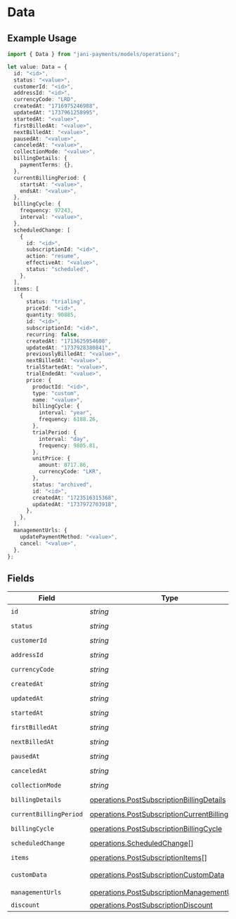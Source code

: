 # Data

## Example Usage

```typescript
import { Data } from "jani-payments/models/operations";

let value: Data = {
  id: "<id>",
  status: "<value>",
  customerId: "<id>",
  addressId: "<id>",
  currencyCode: "LRD",
  createdAt: "1716975246988",
  updatedAt: "1737961258995",
  startedAt: "<value>",
  firstBilledAt: "<value>",
  nextBilledAt: "<value>",
  pausedAt: "<value>",
  canceledAt: "<value>",
  collectionMode: "<value>",
  billingDetails: {
    paymentTerms: {},
  },
  currentBillingPeriod: {
    startsAt: "<value>",
    endsAt: "<value>",
  },
  billingCycle: {
    frequency: 97243,
    interval: "<value>",
  },
  scheduledChange: [
    {
      id: "<id>",
      subscriptionId: "<id>",
      action: "resume",
      effectiveAt: "<value>",
      status: "scheduled",
    },
  ],
  items: [
    {
      status: "trialing",
      priceId: "<id>",
      quantity: 90885,
      id: "<id>",
      subscriptionId: "<id>",
      recurring: false,
      createdAt: "1713625954608",
      updatedAt: "1737928380841",
      previouslyBilledAt: "<value>",
      nextBilledAt: "<value>",
      trialStartedAt: "<value>",
      trialEndedAt: "<value>",
      price: {
        productId: "<id>",
        type: "custom",
        name: "<value>",
        billingCycle: {
          interval: "year",
          frequency: 6188.26,
        },
        trialPeriod: {
          interval: "day",
          frequency: 9805.81,
        },
        unitPrice: {
          amount: 8717.86,
          currencyCode: "LKR",
        },
        status: "archived",
        id: "<id>",
        createdAt: "1723516315368",
        updatedAt: "1737972703918",
      },
    },
  ],
  managementUrls: {
    updatePaymentMethod: "<value>",
    cancel: "<value>",
  },
};
```

## Fields

| Field                                                                                                              | Type                                                                                                               | Required                                                                                                           | Description                                                                                                        |
| ------------------------------------------------------------------------------------------------------------------ | ------------------------------------------------------------------------------------------------------------------ | ------------------------------------------------------------------------------------------------------------------ | ------------------------------------------------------------------------------------------------------------------ |
| `id`                                                                                                               | *string*                                                                                                           | :heavy_check_mark:                                                                                                 | N/A                                                                                                                |
| `status`                                                                                                           | *string*                                                                                                           | :heavy_check_mark:                                                                                                 | N/A                                                                                                                |
| `customerId`                                                                                                       | *string*                                                                                                           | :heavy_check_mark:                                                                                                 | N/A                                                                                                                |
| `addressId`                                                                                                        | *string*                                                                                                           | :heavy_check_mark:                                                                                                 | N/A                                                                                                                |
| `currencyCode`                                                                                                     | *string*                                                                                                           | :heavy_check_mark:                                                                                                 | N/A                                                                                                                |
| `createdAt`                                                                                                        | *string*                                                                                                           | :heavy_check_mark:                                                                                                 | N/A                                                                                                                |
| `updatedAt`                                                                                                        | *string*                                                                                                           | :heavy_check_mark:                                                                                                 | N/A                                                                                                                |
| `startedAt`                                                                                                        | *string*                                                                                                           | :heavy_check_mark:                                                                                                 | N/A                                                                                                                |
| `firstBilledAt`                                                                                                    | *string*                                                                                                           | :heavy_check_mark:                                                                                                 | N/A                                                                                                                |
| `nextBilledAt`                                                                                                     | *string*                                                                                                           | :heavy_check_mark:                                                                                                 | N/A                                                                                                                |
| `pausedAt`                                                                                                         | *string*                                                                                                           | :heavy_check_mark:                                                                                                 | N/A                                                                                                                |
| `canceledAt`                                                                                                       | *string*                                                                                                           | :heavy_check_mark:                                                                                                 | N/A                                                                                                                |
| `collectionMode`                                                                                                   | *string*                                                                                                           | :heavy_check_mark:                                                                                                 | N/A                                                                                                                |
| `billingDetails`                                                                                                   | [operations.PostSubscriptionBillingDetails](../../models/operations/postsubscriptionbillingdetails.md)             | :heavy_check_mark:                                                                                                 | N/A                                                                                                                |
| `currentBillingPeriod`                                                                                             | [operations.PostSubscriptionCurrentBillingPeriod](../../models/operations/postsubscriptioncurrentbillingperiod.md) | :heavy_check_mark:                                                                                                 | N/A                                                                                                                |
| `billingCycle`                                                                                                     | [operations.PostSubscriptionBillingCycle](../../models/operations/postsubscriptionbillingcycle.md)                 | :heavy_check_mark:                                                                                                 | N/A                                                                                                                |
| `scheduledChange`                                                                                                  | [operations.ScheduledChange](../../models/operations/scheduledchange.md)[]                                         | :heavy_check_mark:                                                                                                 | N/A                                                                                                                |
| `items`                                                                                                            | [operations.PostSubscriptionItems](../../models/operations/postsubscriptionitems.md)[]                             | :heavy_check_mark:                                                                                                 | N/A                                                                                                                |
| `customData`                                                                                                       | [operations.PostSubscriptionCustomData](../../models/operations/postsubscriptioncustomdata.md)                     | :heavy_minus_sign:                                                                                                 | Any valid JSON value                                                                                               |
| `managementUrls`                                                                                                   | [operations.PostSubscriptionManagementUrls](../../models/operations/postsubscriptionmanagementurls.md)             | :heavy_check_mark:                                                                                                 | N/A                                                                                                                |
| `discount`                                                                                                         | [operations.PostSubscriptionDiscount](../../models/operations/postsubscriptiondiscount.md)                         | :heavy_minus_sign:                                                                                                 | N/A                                                                                                                |